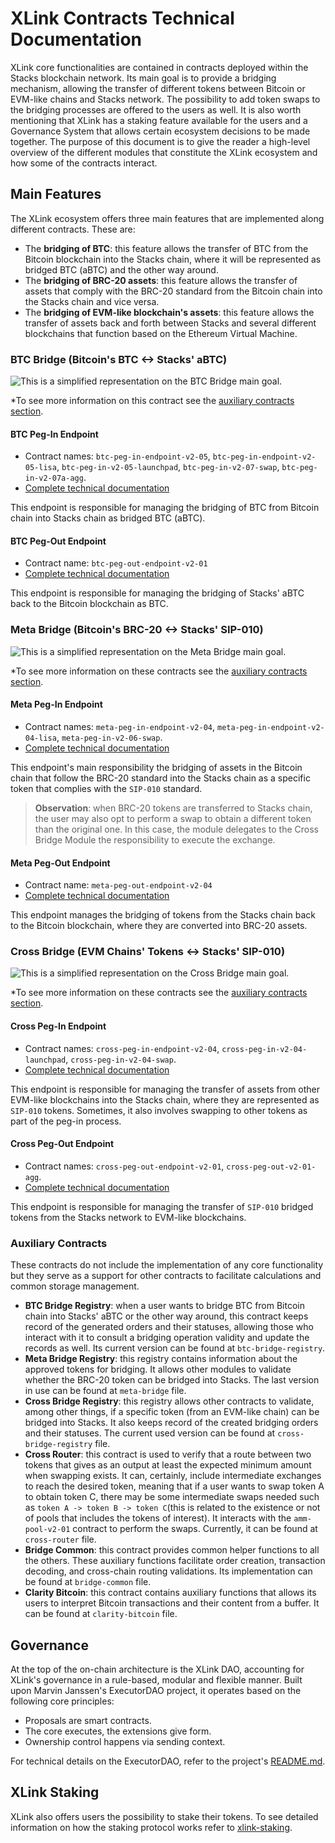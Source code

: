 # XLink Contracts Technical Documentation

XLink core functionalities are contained in contracts deployed within the Stacks blockchain network. Its main goal is to provide a bridging mechanism, allowing the transfer of different tokens between Bitcoin or EVM-like chains and Stacks network. The possibility to add token swaps to the bridging processes are offered to the users as well.
It is also worth mentioning that XLink has a staking feature available for the users and a Governance System that allows certain ecosystem decisions to be made together. 
The purpose of this document is to give the reader a high-level overview of the different modules that constitute the XLink ecosystem and how some of the contracts interact.

## Main Features

The XLink ecosystem offers three main features that are implemented along different contracts. These are:

- The **bridging of BTC**: this feature allows the transfer of BTC from the Bitcoin blockchain into the Stacks chain, where it will be represented as bridged BTC (aBTC) and the other way around.
- The **bridging of BRC-20 assets**: this feature allows the transfer of assets that comply with the BRC-20 standard from the Bitcoin chain into the Stacks chain and vice versa.
- The **bridging of EVM-like blockchain's assets**: this feature allows the transfer of assets back and forth between Stacks and several different blockchains that function based on the Ethereum Virtual Machine.

### BTC Bridge (Bitcoin's BTC <-> Stacks' aBTC)

![This is a simplified representation on the BTC Bridge main goal.](../../.gitbook/assets/glue-docs/btc-bridge.png)

\*To see more information on this contract see the [auxiliary contracts section](#auxiliary-contracts).

#### BTC Peg-In Endpoint

- Contract names: `btc-peg-in-endpoint-v2-05`, `btc-peg-in-endpoint-v2-05-lisa`, `btc-peg-in-v2-05-launchpad`, `btc-peg-in-v2-07-swap`, `btc-peg-in-v2-07a-agg`.
- [Complete technical documentation](btc-peg-in-endpoint.md)

This endpoint is responsible for managing the bridging of BTC from Bitcoin chain into Stacks chain as bridged BTC (aBTC).

#### BTC Peg-Out Endpoint

- Contract name: `btc-peg-out-endpoint-v2-01`
- [Complete technical documentation](btc-peg-out-endpoint.md)

This endpoint is responsible for managing the bridging of Stacks' aBTC back to the Bitcoin blockchain as BTC.

### Meta Bridge (Bitcoin's BRC-20 <-> Stacks' SIP-010)

![This is a simplified representation on the Meta Bridge main goal. ](../../.gitbook/assets/glue-docs/meta-bridge.png)

\*To see more information on these contracts see the [auxiliary contracts section](#auxiliary-contracts).</small>

#### Meta Peg-In Endpoint

- Contract names: `meta-peg-in-endpoint-v2-04`, `meta-peg-in-endpoint-v2-04-lisa`, `meta-peg-in-v2-06-swap`.
- [Complete technical documentation](meta-peg-in-endpoint.md)

This endpoint's main responsibility the bridging of assets in the Bitcoin chain that follow the BRC-20 standard into the Stacks chain as a specific token that complies with the `SIP-010` standard.

> **Observation**: when BRC-20 tokens are transferred to Stacks chain, the user may also opt to perform a swap to obtain a different token than the original one. In this case, the module delegates to the Cross Bridge Module the responsibility to execute the exchange.

#### Meta Peg-Out Endpoint

- Contract name: `meta-peg-out-endpoint-v2-04`
- [Complete technical documentation](meta-peg-out-endpoint.md)

This endpoint manages the bridging of tokens from the Stacks chain back to the Bitcoin blockchain, where they are converted into BRC-20 assets.

### Cross Bridge (EVM Chains' Tokens <-> Stacks' SIP-010)

![This is a simplified representation on the Cross Bridge main goal.](../../.gitbook/assets/glue-docs/cross-bridge.png)

\*To see more information on these contracts see the [auxiliary contracts section](#auxiliary-contracts).</small>

#### Cross Peg-In Endpoint

- Contract names: `cross-peg-in-endpoint-v2-04`, `cross-peg-in-v2-04-launchpad`, `cross-peg-in-v2-04-swap`.
- [Complete technical documentation](cross-peg-in-endpoint.md)

This endpoint is responsible for managing the transfer of assets from other EVM-like blockchains into the Stacks chain, where they are represented as `SIP-010` tokens. Sometimes, it also involves swapping to other tokens as part of the peg-in process.

#### Cross Peg-Out Endpoint

- Contract names: `cross-peg-out-endpoint-v2-01`, `cross-peg-out-v2-01-agg`.
- [Complete technical documentation](cross-peg-out-endpoint.md)

This endpoint is responsible for managing the transfer of `SIP-010` bridged tokens from the Stacks network to EVM-like blockchains.

### Auxiliary Contracts

These contracts do not include the implementation of any core functionality but they serve as a support for other contracts to facilitate calculations and common storage management.

- **BTC Bridge Registry**: when a user wants to bridge BTC from Bitcoin chain into Stacks' aBTC or the other way around, this contract keeps record of the generated orders and their statuses, allowing those who interact with it to consult a bridging operation validity and update the records as well. Its current version can be found at `btc-bridge-registry`.
- **Meta Bridge Registry**: this registry contains information about the approved tokens for bridging. It allows other modules to validate whether the BRC-20 token can be bridged into Stacks. The last version in use can be found at `meta-bridge` file.
- **Cross Bridge Registry**: this registry allows other contracts to validate, among other things, if a specific token (from an EVM-like chain) can be bridged into Stacks. It also keeps record of the created bridging orders and their statuses. The current used version can be found at `cross-bridge-registry` file.
- **Cross Router**: this contract is used to verify that a route between two tokens that gives as an output at least the expected minimum amount when swapping exists. It can, certainly, include intermediate exchanges to reach the desired token, meaning that if a user wants to swap token A to obtain token C, there may be some intermediate swaps needed such as `token A -> token B -> token C`(this is related to the existence or not of pools that includes the tokens of interest). It interacts with the `amm-pool-v2-01` contract to perform the swaps. Currently, it can be found at `cross-router` file.
- **Bridge Common**: this contract provides common helper functions to all the others. These auxiliary functions facilitate order creation, transaction decoding, and cross-chain routing validations. Its implementation can be found at `bridge-common` file.
- **Clarity Bitcoin**: this contract contains auxiliary functions that allows its users to interpret Bitcoin transactions and their content from a buffer. It can be found at `clarity-bitcoin` file.

## Governance

At the top of the on-chain architecture is the XLink DAO, accounting for XLink's governance in a rule-based, modular and flexible manner. Built upon Marvin Janssen's ExecutorDAO project, it operates based on the following core principles:

- Proposals are smart contracts.
- The core executes, the extensions give form.
- Ownership control happens via sending context.

For technical details on the ExecutorDAO, refer to the project's [README.md](https://github.com/MarvinJanssen/executor-dao#readme).

## XLink Staking

XLink also offers users the possibility to stake their tokens. To see detailed information on how the staking protocol works refer to [xlink-staking](https://docs.xlink.network/developers/contracts/xlink-staking).
